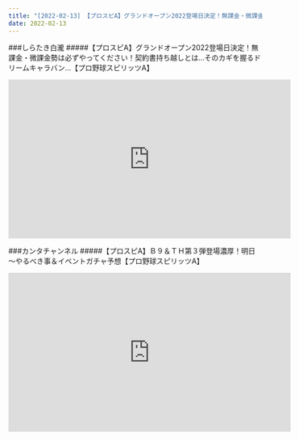```yaml
---
title: "[2022-02-13] 【プロスピA】グランドオープン2022登場日決定！無課金・微課金勢は必ずやってください！契約書持ち越しとは…そのカギを握るドリームキャラバン…【プロ野球スピリッツA】 他"
date: 2022-02-13
---
```

###しらたき白瀧
#####【プロスピA】グランドオープン2022登場日決定！無課金・微課金勢は必ずやってください！契約書持ち越しとは…そのカギを握るドリームキャラバン…【プロ野球スピリッツA】
<iframe width="560" height="315" src="https://www.youtube.com/embed/7X-2XcBV64s" frameborder="0" allow="accelerometer; autoplay; clipboard-write; encrypted-media; gyroscope; picture-in-picture" allowfullscreen></iframe>

###カンタチャンネル
#####【プロスピA】Ｂ９＆ＴＨ第３弾登場濃厚！明日～やるべき事＆イベントガチャ予想【プロ野球スピリッツA】
<iframe width="560" height="315" src="https://www.youtube.com/embed/fni-NKUlLCs" frameborder="0" allow="accelerometer; autoplay; clipboard-write; encrypted-media; gyroscope; picture-in-picture" allowfullscreen></iframe>


